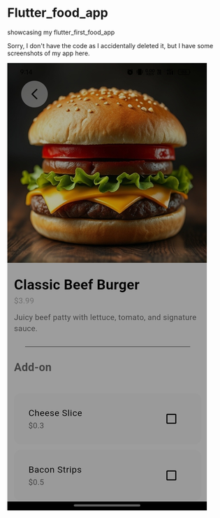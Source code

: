 # Flutter_food_app
showcasing my flutter_first_food_app 

Sorry, I don't have the code as I accidentally deleted it, but I have some screenshots of my app here.

![App_Screenshot](Screenshot_2025-03-23-21-14-10-59.jpg)
